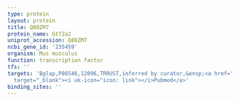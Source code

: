```yaml
---
type: protein
layout: protein
title: Q80ZM7
protein_name: Gtf2a2
uniprot_accession: Q80ZM7
ncbi_gene_id: '235459'
organism: Mus musculus
function: transcription factor
tfs: ''
targets: 'Bglap,P86546,12096,TRRUST,inferred by curator,&ensp;<a href="https://www.ncbi.nlm.nih.gov/pubmed/?term=18171674%5Buid%5D"
  target="_blank"><i uk-icon="icon: link"></i>Pubmed</a>'
binding_sites: ''
---
```

